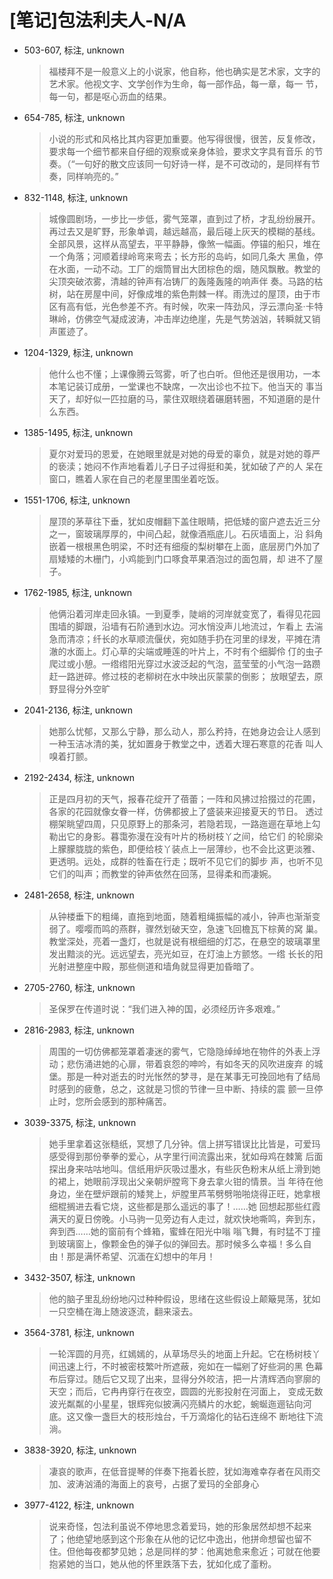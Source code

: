 # [笔记]包法利夫人-N/A


-   503-607, 标注, unknown

    > 福楼拜不是一般意义上的小说家，他自称，他也确实是艺术家，文字的艺术家。他视文字、文学创作为生命，每一部作品，每一章，每一 节，每一句，都是呕心沥血的结果。

-   654-785, 标注, unknown

    > 小说的形式和风格比其内容更加重要。他写得很慢，很苦，反复修改，要求每一个细节都来自仔细的观察或亲身体验，要求文字具有音乐 的节奏。（“一句好的散文应该同一句好诗一样，是不可改动的，是同样有节奏，同样响亮的。”

-   832-1148, 标注, unknown

    > 城像圆剧场，一步比一步低，雾气笼罩，直到过了桥，才乱纷纷展开。再过去又是旷野，形象单调，越远越高，最后碰上灰天的模糊的基线。全部风景，这样从高望去，平平静静，像煞一幅画。停锚的船只，堆在一个角落；河顺着绿岭弯来弯去；长方形的岛屿，如同几条大 黑鱼，停在水面，一动不动。工厂的烟筒冒出大团棕色的烟，随风飘散。教堂的尖顶突破浓雾，清越的钟声有冶铸厂的轰隆轰隆的响声伴 奏。马路的枯树，站在房屋中间，好像成堆的紫色荆棘一样。雨洗过的屋顶，由于市区有高有低，光色参差不齐。有时候，吹来一阵劲风，浮云漂向圣·卡特琳岭，仿佛空气凝成波涛，冲击岸边绝崖，先是气势汹汹，转瞬就又销声匿迹了。

-   1204-1329, 标注, unknown

    > 他什么也不懂；上课像腾云驾雾，听了也白听。但他还是很用功，一本本笔记装订成册，一堂课也不缺席，一次出诊也不拉下。他当天的 事当天了，却好似一匹拉磨的马，蒙住双眼绕着碾磨转圈，不知道磨的是什么东西。

-   1385-1495, 标注, unknown

    > 夏尔对爱玛的恩爱，在她眼里就是对她的母爱的辜负，就是对她的尊严的亵渎；她闷不作声地看着儿子日子过得挺和美，犹如破了产的人 呆在窗口，瞧着人家在自己的老屋里围坐着吃饭。

-   1551-1706, 标注, unknown

    > 屋顶的茅草往下垂，犹如皮帽翻下盖住眼睛，把低矮的窗户遮去近三分之一，窗玻璃厚厚的，中间凸起，就像酒瓶底儿。石灰墙面上，沿 斜角嵌着一根根黑色明梁，不时还有细瘦的梨树攀在上面，底层房门外加了扇矮矮的木栅门，小鸡能到门口啄食苹果酒泡过的面包屑，却 进不了屋子。

-   1762-1985, 标注, unknown

    > 他俩沿着河岸走回永镇。一到夏季，陡峭的河岸就变宽了，看得见花园围墙的脚跟，沿墙有石阶通到水边。河水悄没声儿地流过，乍看上 去湍急而清凉；纤长的水草顺流偃伏，宛如随手扔在河里的绿发，平摊在清澈的水面上。灯心草的尖端或睡莲的叶片上，不时有个细脚伶 仃的虫子爬过或小憩。一绺绺阳光穿过水波泛起的气泡，蓝莹莹的小气泡一路躜赶一路迸碎。修过枝的老柳树在水中映出灰蒙蒙的倒影； 放眼望去，原野显得分外空旷

-   2041-2136, 标注, unknown

    > 她那么忧郁，又那么宁静，那么动人，那么矜持，在她身边会让人感到一种玉洁冰清的美，犹如置身于教堂之中，透着大理石寒意的花香 叫人嗅着打颤。

-   2192-2434, 标注, unknown

    > 正是四月初的天气，报春花绽开了蓓蕾；一阵和风拂过拾掇过的花圃，各家的花园就像女眷一样，仿佛都披上了盛装来迎接夏天的节日。 透过棚架眺望四周，只见原野上的那条河，若隐若现，一路迤逦在草地上勾勒出它的身影。暮霭弥漫在没有叶片的杨树枝丫之间，给它们 的轮廓染上朦朦胧胧的紫色，即便给枝丫装点上一层薄纱，也不会比这更淡雅、更透明。远处，成群的牲畜在行走；既听不见它们的脚步 声，也听不见它们的叫声；而教堂的钟声依然在回荡，显得柔和而凄婉。

-   2481-2658, 标注, unknown

    > 从钟楼垂下的粗绳，直拖到地面，随着粗绳振幅的减小，钟声也渐渐变弱了。嘤嘤而鸣的燕群，骤然划破天空，急速飞回檐瓦下棕黄的窝 巢。教堂深处，亮着一盏灯，也就是说有根细细的灯芯，在悬空的玻璃罩里发出黯淡的光。远远望去，亮光如豆，在灯油上方颤悠。一绺 长长的阳光射进整座中殿，那些侧道和墙角就显得更加昏暗了。

-   2705-2760, 标注, unknown

    > 圣保罗在传道时说：“我们进入神的国，必须经历许多艰难。”

-   2816-2983, 标注, unknown

    > 周围的一切仿佛都笼罩着凄迷的雾气，它隐隐绰绰地在物件的外表上浮动；悲伤涌进她的心扉，带着哀怨的呻吟，有如冬天的风吹进废弃 的城堡。那是一种对逝去的时光怅然的梦寻，是在某事无可挽回地有了结局时感到的疲惫，总之，这就是习惯的节律一旦中断、持续的震 颤一旦停止时，您所会感到的那种痛苦。

-   3039-3375, 标注, unknown

    > 她手里拿着这张糙纸，冥想了几分钟。信上拼写错误比比皆是，可爱玛感受得到那份拳拳的爱心，从字里行间流露出来，犹如母鸡在棘篱 后面探出身来咕咕地叫。信纸用炉灰吸过墨水，有些灰色粉末从纸上滑到她的裙上，她眼前浮现出父亲朝炉膛弯下身去拿火钳的情景。当 年待在他身边，坐在壁炉跟前的矮凳上，炉膛里芦苇劈劈啪啪烧得正旺，她拿根细棍搁进去看它烧，这些都是那么遥远的事了！&#x2026;&#x2026;她 回想起那些红霞满天的夏日傍晚。小马驹一见旁边有人走过，就欢快地嘶鸣，奔到东，奔到西&#x2026;&#x2026;她的窗前有个蜂箱，蜜蜂在阳光中嗡 嗡飞舞，有时猛不丁撞到玻璃窗上，像颗金色的弹子似的弹回去。那时候多么幸福！多么自由！那是满怀希望、沉湎在幻想中的年月！

-   3432-3507, 标注, unknown

    > 他的脑子里乱纷纷地闪过种种假设，思绪在这些假设上颠簸晃荡，犹如一只空桶在海上随波逐流，翻来滚去。

-   3564-3781, 标注, unknown

    > 一轮浑圆的月亮，红嫣嫣的，从草场尽头的地面上升起。它在杨树枝丫间迅速上行，不时被密枝繁叶所遮蔽，宛如在一幅剜了好些洞的黑 色幕布后穿过。随后它又现了出来，显得分外皎洁，把一片清辉洒向寥廓的天空；而后，它冉冉穿行在夜空，圆圆的光影投射在河面上， 变成无数波光粼粼的小星星，银辉宛似披满闪亮鳞片的水蛇，蜿蜒迤逦钻向河底。这又像一盏巨大的枝形烛台，千万滴熔化的钻石连绵不 断地往下流淌。

-   3838-3920, 标注, unknown

    > 凄哀的歌声，在低音提琴的伴奏下拖着长腔，犹如海难幸存者在风雨交加、波涛汹涌的海面上的哀号，占据了爱玛的全部身心

-   3977-4122, 标注, unknown

    > 说来奇怪，包法利虽说不停地思念着爱玛，她的形象居然却想不起来了；他绝望地感到这个形象在从他的记忆中逸出，他拼命想留也留不 住。但他每夜都梦见她；总是同样的梦：他离她愈来愈近；可就在他要抱紧她的当口，她从他的怀里跌落下去，犹如化成了齑粉。

